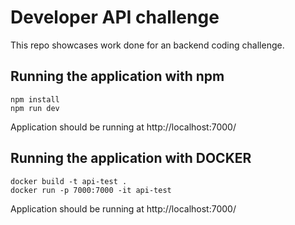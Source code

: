 # Developer API challenge
This repo showcases work done for an backend coding challenge. 

## Running the application with npm
```
npm install
npm run dev
```

Application should be running at http://localhost:7000/

## Running the application with DOCKER
```
docker build -t api-test .
docker run -p 7000:7000 -it api-test 
```

Application should be running at http://localhost:7000/